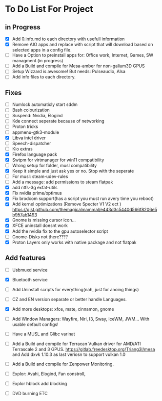 # To Do List For Project
## in Progress
- [X] Add 0.info.md to each directory with usefull information
- [x] Remove AIO apps and replace with script that will download based on selected apps in a config file.
- [ ] Have a Option to preinstall apps for: Office work, Internet, Games, SW managment.(in progress)
- [ ] Add a Build and compile for Mesa-amber for non-galium3D GPUS
- [ ] Setup Wizzard is awesome! But needs: Pulseaudio, Alsa
- [ ] Add info files to each directory.
## Fixes
- [ ] Numlock automaticly start sddm
- [ ] Bash colourization
- [ ] Suspend: Nvidia, Elogind
- [ ] Kde connect seperate because of networking
- [ ] Proton tricks
- [ ] appmenu-gtk3-module
- [X] Libva intel driver
- [ ] Speech-dispatcher
- [ ] Kio extras
- [X] Firefox language pack
- [X] Swtpm for virtmanager for win11 compatibility
- [ ] Wrong setup for folder, musl compatibility
- [X] Keep it simple and just ask yes or no. Stop with the seperate  
- [ ] For musl: steam-udev-rules
- [ ] Add a message: add permissions to steam flatpak
- [X] add ntfs-3g exfat-utils
- [X] Fix nvidia prime/optimus
- [X] Fix brodcom support(has a script you must run avery time you reboot)
- [X] Add kernel optimizations (Remove Specter V1 V2 ect ) https://gist.github.com/themagicalmammal/e443d3c5440d566f8206e5b957ab1493
- [X] Gnome is missing cursor icon...
- [X] XFCE uninstall doesnt work
- [X] Add the nvidia fix to the gpu autoselector script
- [ ] Gnome-Disks not there????
- [X] Proton Layers only works with native package and not flatpak

## Add features
- [ ] Usbmuxd service
- [X] Bluetooth service
- [ ] Add Uninstall scripts for everything(nah, just for anoing things)
- [ ] CZ and EN version separate or better handle Languages.
- [X] Add more desktops: xfce, mate, cinnamon, gnome
- [ ] Add Window Managers: Wayfire, Niri, I3, Sway, IceWM, JWM... With usable default configs!
- [ ] Have a MUSL and Glibc varinat
- [ ] Add a Build and compile for Terracan Vulkan driver for AMD/ATI Terrascale 2 and 3 GPUS. https://gitlab.freedesktop.org/Triang3l/mesa and Add dxvk 1.10.3 as last veriosn to support vulkan 1.0
- [ ] Add a Build and compile for Zenpower Monitoring.
- [ ] Explor: Avahi, Elogind, Fan constroll,
- [ ] Explor hblock add blocking
- [ ] DVD burning ETC



